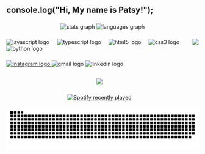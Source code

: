 <h2 align="left">console.log("Hi, My name is Patsy!");</h2>

###

<div align="center">
  <img src="https://github-readme-stats.vercel.app/api?username=PatsyDC&hide_title=false&hide_rank=false&show_icons=true&include_all_commits=true&count_private=true&disable_animations=false&theme=dracula&locale=en&hide_border=false" height="150" alt="stats graph"  />
  <img src="https://github-readme-stats.vercel.app/api/top-langs?username=PatsyDC&locale=en&hide_title=false&layout=compact&card_width=320&langs_count=5&theme=dracula&hide_border=false" height="150" alt="languages graph"  />
</div>

###

<img align="right" height="150" src="https://i.pinimg.com/originals/c9/06/3d/c9063d99d1cde79101c1c86e4afea3e4.gif"  />

###

<div align="left">
  <img src="https://cdn.jsdelivr.net/gh/devicons/devicon/icons/javascript/javascript-original.svg" height="30" alt="javascript logo"  />
  <img width="12" />
  <img src="https://cdn.jsdelivr.net/gh/devicons/devicon/icons/typescript/typescript-original.svg" height="30" alt="typescript logo"  />
  <img width="12" />
  <img src="https://cdn.jsdelivr.net/gh/devicons/devicon/icons/html5/html5-original.svg" height="30" alt="html5 logo"  />
  <img width="12" />
  <img src="https://cdn.jsdelivr.net/gh/devicons/devicon/icons/css3/css3-original.svg" height="30" alt="css3 logo"  />
  <img width="12" />
  <img src="https://cdn.jsdelivr.net/gh/devicons/devicon/icons/python/python-original.svg" height="30" alt="python logo"  />
  <img width="12" />
</div>

###

<div align="left">
  <a href="https://www.instagram.com/lupedecu/" target="_blank">
    <img src="https://img.shields.io/static/v1?message=Instagram&logo=instagram&label=&color=E4405F&logoColor=white&labelColor=&style=for-the-badge" height="35" alt="Instagram logo" />
</a>
  <img src="https://img.shields.io/static/v1?message=Gmail&logo=gmail&label=&color=D14836&logoColor=white&labelColor=&style=for-the-badge" height="35" alt="gmail logo"  />
  <img src="https://img.shields.io/static/v1?message=LinkedIn&logo=linkedin&label=&color=0077B5&logoColor=white&labelColor=&style=for-the-badge" height="35" alt="linkedin logo"  />
</div>

##

<div align="center">
 <a href="https://spotify-github-profile.kittinanx.com/api/view.svg?uid=31ipadhmjbn77yne4e5lnh3xhnom&redirect=true">
   <img src="https://spotify-github-profile.kittinanx.com/api/view.svg?uid=31ipadhmjbn77yne4e5lnh3xhnom&cover_image=true&theme=natemoo-re&show_offline=false&background_color=121212&interchange=false&bar_color=53b14f&bar_color_cover=true"/>
 </a>
</div>

###

<div align="center">
  <a href="https://open.spotify.com/user/31ipadhmjbn77yne4e5lnh3xhnom">
    <img src="https://spotify-recently-played-readme.vercel.app/api?user=31ipadhmjbn77yne4e5lnh3xhnom&count=5" alt="Spotify recently played"  />
  </a>
</div>

<br clear="both">

<img src="https://raw.githubusercontent.com/PatsyDC/PatsyDC/output/snake.svg" alt="Snake animation" />

###
